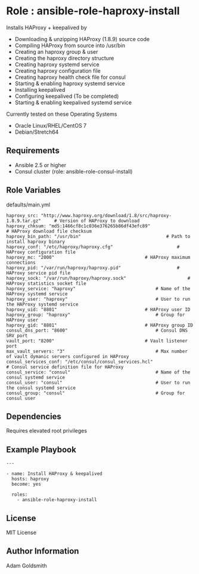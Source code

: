 Role : ansible-role-haproxy-install
===================================

Installs HAProxy + keepalived by
* Downloading & unzipping HAProxy (1.8.9) source code
* Compiling HAProxy from source into /usr/bin
* Creating an haproxy group & user
* Creating the haproxy directory structure
* Creating haproxy systemd service
* Creating haproxy configuration file
* Creating haproxy health check file for consul
* Starting & enabling haproxy systemd service
* Installing keepalived
* Configuring keepalived (To be completed)
* Starting & enabling keepalived systemd service

Currently tested on these Operating Systems
* Oracle Linux/RHEL/CentOS 7
* Debian/Stretch64

Requirements
------------

* Ansible 2.5 or higher
* Consul cluster (role: ansible-role-consul-install)

Role Variables
--------------

defaults/main.yml
```
haproxy_src: "http://www.haproxy.org/download/1.8/src/haproxy-1.8.9.tar.gz"		# Version of HAProxy to download
haproxy_chksum: "md5:1466cf8c1c036e376265b86df43efc89"					# HAProxy download file checksum
haproxy_bin_path: "/usr/bin"								# Path to install haproxy binary
haproxy_conf: "/etc/haproxy/haproxy.cfg"						# HAProxy configuration file
haproxy_mc: "2000"									# HAProxy maximum connections
haproxy_pid: "/var/run/haproxy/haproxy.pid"						# HAProxy service pid file
haproxy_sock: "/var/run/haproxy/haproxy.sock"						# HAProxy statistics socket file
haproxy_service: "haproxy"								# Name of the HAProxy systemd service
haproxy_user: "haproxy"									# User to run the HAProxy systemd service
haproxy_uid: "8801"									# HAProxy user ID
haproxy_group: "haproxy"								# Group for HAProxy user
haproxy_gid: "8801"									# HAProxy group ID
consul_dns_port: "8600"									# Consul DNS SRV port
vault_port: "8200"									# Vault listener port
max_vault_servers: "3"									# Max number of vault dymanic servers configured in HAProxy
consul_services_conf: "/etc/consul/consul_services.hcl"					# Consul service definition file for HAProxy
consul_service: "consul"								# Name of the consul systemd service
consul_user: "consul"									# User to run the consul systemd service
consul_group: "consul"									# Group for consul user
```

Dependencies
------------

Requires elevated root privileges

Example Playbook
----------------

```
---

- name: Install HAProxy & keepalived
  hosts: haproxy
  become: yes

  roles:
    - ansible-role-haproxy-install
```

License
-------

MIT License

Author Information
------------------

Adam Goldsmith

